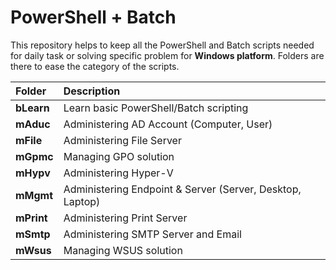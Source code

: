 # PowerShell + Batch
This repository helps to keep all the PowerShell and Batch scripts needed for daily task or solving specific problem for **Windows platform**. Folders are there to ease the category of the scripts.



| __**Folder**__ | __**Description**__ |
| :--- | :--- |
| **bLearn** | Learn basic PowerShell/Batch scripting |
| **mAduc** | Administering AD Account (Computer, User) |
| **mFile** | Administering File Server |
| **mGpmc** | Managing GPO solution |
| **mHypv** | Administering Hyper-V |
| **mMgmt** | Administering Endpoint & Server (Server, Desktop, Laptop) |
| **mPrint** | Administering Print Server |
| **mSmtp** | Administering SMTP Server and Email |
| **mWsus** | Managing WSUS solution |
